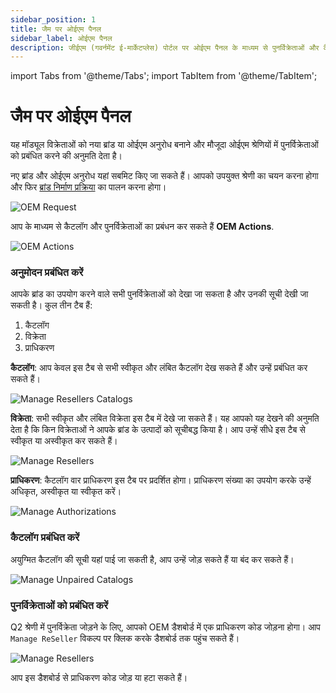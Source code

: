 ```yaml
---
sidebar_position: 1
title: जैम पर ओईएम पैनल
sidebar_label: ओईएम पैनल
description: जीईएम (गवर्नमेंट ई-मार्केटप्लेस) पोर्टल पर ओईएम पैनल के माध्यम से पुनर्विक्रेताओं और कैटलॉग को प्रबंधित करें
---
```


import Tabs from '@theme/Tabs';
import TabItem from '@theme/TabItem';

# जैम पर ओईएम पैनल
यह मॉड्यूल विक्रेताओं को नया ब्रांड या ओईएम अनुरोध बनाने और मौजूदा ओईएम श्रेणियों में पुनर्विक्रेताओं को प्रबंधित करने की अनुमति देता है।

<Tabs>
<TabItem value="New Brand or OEM Requests" label="नया ब्रांड या OEM अनुरोध">

नए ब्रांड और ओईएम अनुरोध यहां सबमिट किए जा सकते हैं। आपको उपयुक्त श्रेणी का चयन करना होगा और फिर [ब्रांड निर्माण प्रक्रिया](/docs/catalog/brand-approval) का पालन करना होगा। 

![OEM Request](/img/doc/seller-profile/oem-request.jpg)

</TabItem>
<TabItem value="OEM Actions" label="ओईएम क्रियाएँ">

आप के माध्यम से कैटलॉग और पुनर्विक्रेताओं का प्रबंधन कर सकते हैं **OEM Actions**.

![OEM Actions](/img/doc/seller-profile/oem-actions.jpg)

### अनुमोदन प्रबंधित करें
आपके ब्रांड का उपयोग करने वाले सभी पुनर्विक्रेताओं को देखा जा सकता है और उनकी सूची देखी जा सकती है। कुल तीन टैब हैं:
1. कैटलॉग
2. विक्रेता
3. प्राधिकरण

**कैटलॉग**: आप केवल इस टैब से सभी स्वीकृत और लंबित कैटलॉग देख सकते हैं और उन्हें प्रबंधित कर सकते हैं।

![Manage Resellers Catalogs](/img/doc/seller-profile/catalogs.jpg)

**विक्रेता**: सभी स्वीकृत और लंबित विक्रेता इस टैब में देखे जा सकते हैं। यह आपको यह देखने की अनुमति देता है कि किन विक्रेताओं ने आपके ब्रांड के उत्पादों को सूचीबद्ध किया है। आप उन्हें सीधे इस टैब से स्वीकृत या अस्वीकृत कर सकते हैं।

![Manage Resellers](/img/doc/seller-profile/sellers.jpg)

**प्राधिकरण**: कैटलॉग वार प्राधिकरण इस टैब पर प्रदर्शित होगा। प्राधिकरण संख्या का उपयोग करके उन्हें अधिकृत, अस्वीकृत या स्वीकृत करें।

![Manage Authorizations](/img/doc/seller-profile/authorizations.jpg)

### कैटलॉग प्रबंधित करें
अयुग्मित कैटलॉग की सूची यहां पाई जा सकती है, आप उन्हें जोड़ सकते हैं या बंद कर सकते हैं।

![Manage Unpaired Catalogs](/img/doc/seller-profile/manage-catalogs.jpg)

### पुनर्विक्रेताओं को प्रबंधित करें
Q2 श्रेणी में पुनर्विक्रेता जोड़ने के लिए, आपको OEM डैशबोर्ड में एक प्राधिकरण कोड जोड़ना होगा। आप `Manage ReSeller` विकल्प पर क्लिक करके डैशबोर्ड तक पहुंच सकते हैं।

![Manage Resellers](/img/doc/seller-profile/manage-resellers.jpg)

आप इस डैशबोर्ड से प्राधिकरण कोड जोड़ या हटा सकते हैं।
</TabItem>
</Tabs>
